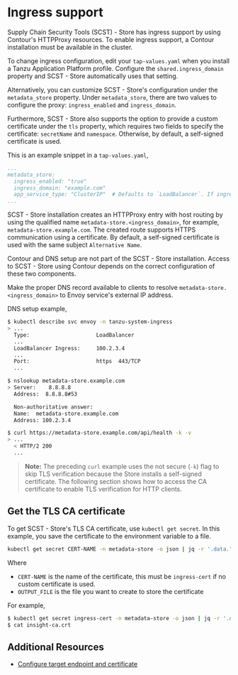 # Ingress support

Supply Chain Security Tools (SCST) - Store has ingress support by using Contour's HTTPProxy resources. To enable ingress support, a Contour installation must be available in the cluster.

To change ingress configuration, edit your `tap-values.yaml` when you install a Tanzu Application Platform profile. Configure the `shared.ingress_domain` property and SCST - Store automatically uses that setting.

Alternatively, you can customize SCST - Store's configuration under the `metadata_store` property. Under `metadata_store`, there are two values to configure the proxy: `ingress_enabled` and `ingress_domain`.

Furthermore, SCST - Store also supports the option to provide a custom certificate under the `tls` property, which requires two fields to specify the certificate: `secretName` and `namespace`.
Otherwise, by default, a self-signed certificate is used.

This is an example snippet in a `tap-values.yaml`,

```yaml
...
metadata_store:
  ingress_enabled: "true"
  ingress_domain: "example.com"
  app_service_type: "ClusterIP"  # Defaults to `LoadBalancer`. If ingress is enabled then this must be set to `ClusterIP`.
...
```

SCST - Store installation creates an HTTPProxy entry with host routing by using the qualified name `metadata-store.<ingress_domain>`, for example, `metadata-store.example.com`. The created route supports HTTPS communication using a certificate. By default, a self-signed certificate is used with the same subject `Alternative Name`. <!--See [Custom certificate configuration](custom-cert.hbs.md) for information about how to configure custom certificates.-->

Contour and DNS setup are not part of the SCST - Store installation. Access to SCST - Store using Contour depends on the correct configuration of these two components.

Make the proper DNS record available to clients to resolve `metadata-store.<ingress_domain>` to Envoy service's external IP address.

DNS setup example,

```bash
$ kubectl describe svc envoy -n tanzu-system-ingress
> ...
  Type:                     LoadBalancer
  ...
  LoadBalancer Ingress:     100.2.3.4
  ...
  Port:                     https  443/TCP
  ...

$ nslookup metadata-store.example.com
> Server:    8.8.8.8
  Address:  8.8.8.8#53

  Non-authoritative answer:
  Name:  metadata-store.example.com
  Address: 100.2.3.4

$ curl https://metadata-store.example.com/api/health -k -v
> ...
  < HTTP/2 200
  ...
```

>**Note:** The preceding `curl` example uses the not secure (`-k`) flag to skip TLS verification because the Store installs a self-signed certificate. The following section shows how to access the CA certificate to enable TLS verification for HTTP clients.

## <a id="tls"></a>Get the TLS CA certificate

To get SCST - Store's TLS CA certificate, use `kubectl get secret`. In this example, you save the certificate to the environment variable to a file.

```bash
kubectl get secret CERT-NAME -n metadata-store -o json | jq -r '.data."ca.crt"' | base64 -d > OUTPUT_FILE
```

Where

* `CERT-NAME` is the name of the certificate, this must be `ingress-cert` if no custom certificate is used.
* `OUTPUT_FILE` is the file you want to create to store the certificate

For example,

```bash
$ kubectl get secret ingress-cert -n metadata-store -o json | jq -r '.data."ca.crt"' | base64 -d > insight-ca.crt
$ cat insight-ca.crt
```

## Additional Resources

* [Configure target endpoint and certificate](using-encryption-and-connection.hbs.md)
